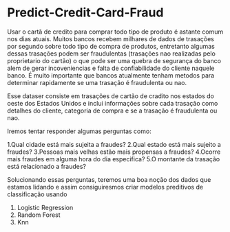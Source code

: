 # Predict-Credit-Card-Fraud

Usar o cartã de credito para comprar todo tipo de produto é astante comum nos dias atuais. Muitos bancos recebem milhares de dados de trasações por segundo sobre todo tipo de compra de produtos, entretanto algumas dessas trasações podem ser fraudulentas (trasações nao realizadas pelo proprietario do cartão) o que pode ser uma quebra de segurança do banco alem de gerar incoveniencias e falta de confiabilidade do cliente naquele banco. É muito importante que bancos atualmente tenham metodos para determinar rapidamente se uma trasação é fraudulenta ou nao.

Esse dataser consiste em trasações de cartão de cradito nos estados do oeste dos Estados Unidos e inclui informações sobre cada trasação como detalhes do cliente, categoria de compra e se a trasação é fraudulenta ou nao.

Iremos tentar responder algumas perguntas como:

1.Qual cidade está mais sujeita a fraudes?
2.Qual estado está mais sujeito a fraudes?
3.Pessoas mais velhas estão mais propensas a fraudes?
4.Ocorre mais fraudes em alguma hora do dia especifica?
5.O montante da trasação está relacionado a fraudes?


Solucionando essas perguntas, teremos uma boa noção dos dados que estamos lidando e assim consiguiresmos criar modelos preditivos de classificação usando

1. Logistic Regression
2. Random Forest
3. Knn
